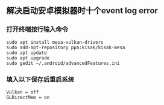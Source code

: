 ## 解决启动安卓模拟器时十个event log error
### 打开终端按行输入命令
	sudo apt install mesa-vulkan-drivers
	sudo add-apt-repository ppa:kisak/kisak-mesa
	sudo apt update
	sudo apt upgrade
	sudo gedit ~/.android/advancedFeatures.ini
### 填入以下保存后重启系统
	Vulkan = off
	GLDirectMem = on
